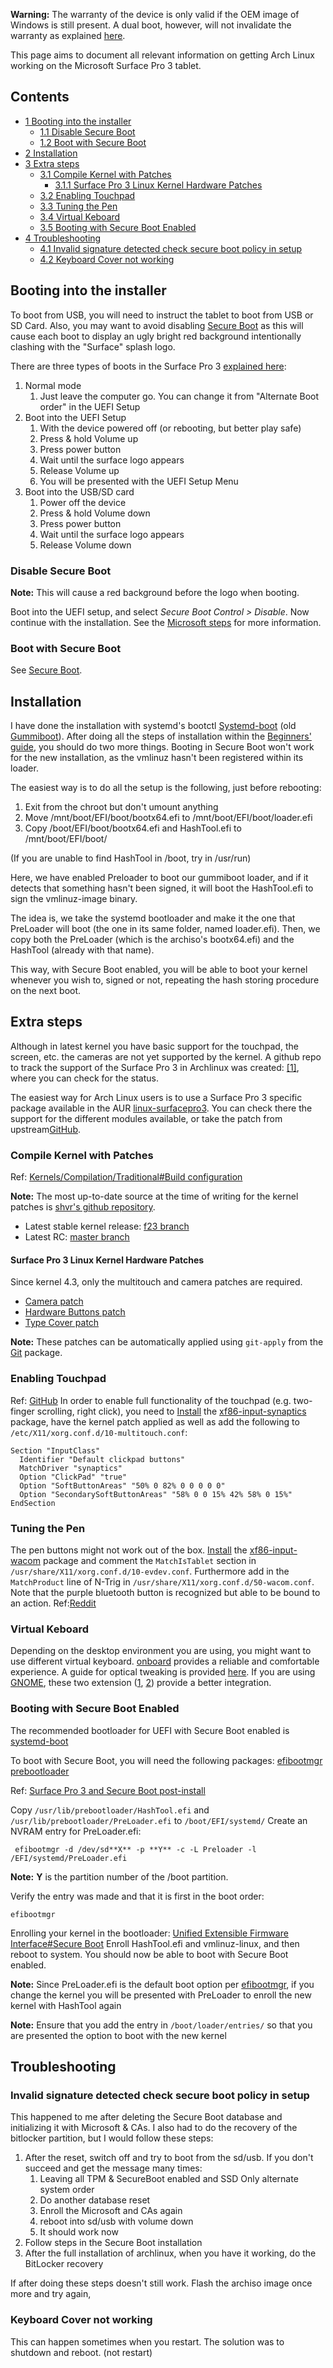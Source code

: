 **Warning:** The warranty of the device is only valid if the OEM image of Windows is still present. A dual boot, however, will not invalidate the warranty as explained [here](http://answers.microsoft.com/en-us/surface/forum/surfpro-surfusingpro/would-dual-booting-the-surface-pro-void-its/da549e24-f986-4984-b081-25c029882163).

This page aims to document all relevant information on getting Arch Linux working on the Microsoft Surface Pro 3 tablet.

## Contents

*   [1 Booting into the installer](#Booting_into_the_installer)
    *   [1.1 Disable Secure Boot](#Disable_Secure_Boot)
    *   [1.2 Boot with Secure Boot](#Boot_with_Secure_Boot)
*   [2 Installation](#Installation)
*   [3 Extra steps](#Extra_steps)
    *   [3.1 Compile Kernel with Patches](#Compile_Kernel_with_Patches)
        *   [3.1.1 Surface Pro 3 Linux Kernel Hardware Patches](#Surface_Pro_3_Linux_Kernel_Hardware_Patches)
    *   [3.2 Enabling Touchpad](#Enabling_Touchpad)
    *   [3.3 Tuning the Pen](#Tuning_the_Pen)
    *   [3.4 Virtual Keboard](#Virtual_Keboard)
    *   [3.5 Booting with Secure Boot Enabled](#Booting_with_Secure_Boot_Enabled)
*   [4 Troubleshooting](#Troubleshooting)
    *   [4.1 Invalid signature detected check secure boot policy in setup](#Invalid_signature_detected_check_secure_boot_policy_in_setup)
    *   [4.2 Keyboard Cover not working](#Keyboard_Cover_not_working)

## Booting into the installer

To boot from USB, you will need to instruct the tablet to boot from USB or SD Card. Also, you may want to avoid disabling [Secure Boot](/index.php/UEFI#Secure_Boot "UEFI") as this will cause each boot to display an ugly bright red background intentionally clashing with the "Surface" splash logo.

There are three types of boots in the Surface Pro 3 [explained here](http://www.microsoft.com/surface/en-us/support/storage-files-and-folders/boot-surface-pro-from-usb-recovery-device):

1.  Normal mode
    1.  Just leave the computer go. You can change it from "Alternate Boot order" in the UEFI Setup
2.  Boot into the UEFI Setup
    1.  With the device powered off (or rebooting, but better play safe)
    2.  Press & hold Volume up
    3.  Press power button
    4.  Wait until the surface logo appears
    5.  Release Volume up
    6.  You will be presented with the UEFI Setup Menu
3.  Boot into the USB/SD card
    1.  Power off the device
    2.  Press & hold Volume down
    3.  Press power button
    4.  Wait until the surface logo appears
    5.  Release Volume down

### Disable Secure Boot

**Note:** This will cause a red background before the logo when booting.

Boot into the UEFI setup, and select *Secure Boot Control > Disable*. Now continue with the installation. See the [Microsoft steps](http://www.microsoft.com/surface/en-sg/support/warranty-service-and-recovery/how-to-use-the-bios-uefi) for more information.

### Boot with Secure Boot

See [Secure Boot](/index.php/Secure_Boot "Secure Boot").

## Installation

I have done the installation with systemd's bootctl [Systemd-boot](/index.php/Systemd-boot "Systemd-boot") (old [Gummiboot](/index.php/Gummiboot "Gummiboot")). After doing all the steps of installation within the [Beginners' guide](/index.php/Beginners%27_guide "Beginners' guide"), you should do two more things. Booting in Secure Boot won't work for the new installation, as the vmlinuz hasn't been registered within its loader.

The easiest way is to do all the setup is the following, just before rebooting:

1.  Exit from the chroot but don't umount anything
2.  Move /mnt/boot/EFI/boot/bootx64.efi to /mnt/boot/EFI/boot/loader.efi
3.  Copy /boot/EFI/boot/bootx64.efi and HashTool.efi to /mnt/boot/EFI/boot/

(If you are unable to find HashTool in /boot, try in /usr/run)

Here, we have enabled Preloader to boot our gummiboot loader, and if it detects that something hasn't been signed, it will boot the HashTool.efi to sign the vmlinuz-image binary.

The idea is, we take the systemd bootloader and make it the one that PreLoader will boot (the one in its same folder, named loader.efi). Then, we copy both the PreLoader (which is the archiso's bootx64.efi) and the HashTool (already with that name).

This way, with Secure Boot enabled, you will be able to boot your kernel whenever you wish to, signed or not, repeating the hash storing procedure on the next boot.

## Extra steps

Although in latest kernel you have basic support for the touchpad, the screen, etc. the cameras are not yet supported by the kernel. A github repo to track the support of the Surface Pro 3 in Archlinux was created: [[1]](https://github.com/nuclearsandwich/surface3-archlinux), where you can check for the status.

The easiest way for Arch Linux users is to use a Surface Pro 3 specific package available in the AUR [linux-surfacepro3](https://aur.archlinux.org/packages/linux-surfacepro3/). You can check there the support for the different modules available, or take the patch from upstream[GitHub](https://github.com/matthewwardrop/linux-surfacepro3).

### Compile Kernel with Patches

Ref: [Kernels/Compilation/Traditional#Build configuration](/index.php/Kernels/Compilation/Traditional#Build_configuration "Kernels/Compilation/Traditional")

**Note:** The most up-to-date source at the time of writing for the kernel patches is [shvr's github repository](https://github.com/shvr/fedora-surface-pro-3-kernel/).

*   Latest stable kernel release: [f23 branch](https://github.com/shvr/fedora-surface-pro-3-kernel/commits/f23)
*   Latest RC: [master branch](https://github.com/shvr/fedora-surface-pro-3-kernel/commits/master)

#### Surface Pro 3 Linux Kernel Hardware Patches

Since kernel 4.3, only the multitouch and camera patches are required.

*   [Camera patch](https://github.com/shvr/fedora-surface-pro-3-kernel/blob/f23/surface-pro-3-Add-support-driver-for-Surface-Pro-3-b.patch)
*   [Hardware Buttons patch](https://github.com/shvr/fedora-surface-pro-3-kernel/blob/f23/Add-Microsoft-Surface-Pro-3-camera-support.patch)
*   [Type Cover patch](https://github.com/shvr/fedora-surface-pro-3-kernel/blob/f23/Add-multitouch-support-for-Microsoft-Type-Cover-3.patch)

**Note:** These patches can be automatically applied using `git-apply` from the [Git](/index.php/Git "Git") package.

### Enabling Touchpad

Ref: [GitHub](https://github.com/matthewwardrop/linux-surfacepro3/issues/1) In order to enable full functionality of the touchpad (e.g. two-finger scrolling, right click), you need to [Install](/index.php/Install "Install") the [xf86-input-synaptics](https://www.archlinux.org/packages/?name=xf86-input-synaptics) package, have the kernel patch applied as well as add the following to `/etc/X11/xorg.conf.d/10-multitouch.conf`:

```
Section "InputClass"
  Identifier "Default clickpad buttons"
  MatchDriver "synaptics"
  Option "ClickPad" "true"
  Option "SoftButtonAreas" "50% 0 82% 0 0 0 0 0"
  Option "SecondarySoftButtonAreas" "58% 0 0 15% 42% 58% 0 15%"
EndSection

```

### Tuning the Pen

The pen buttons might not work out of the box. [Install](/index.php/Install "Install") the [xf86-input-wacom](https://www.archlinux.org/packages/?name=xf86-input-wacom) package and comment the `MatchIsTablet` section in `/usr/share/X11/xorg.conf.d/10-evdev.conf`. Furthermore add in the `MatchProduct` line of N-Trig in `/usr/share/X11/xorg.conf.d/50-wacom.conf`. Note that the purple bluetooth button is recognized but able to be bound to an action. Ref:[Reddit](https://www.reddit.com/r/SurfaceLinux/comments/3mu28a/sp3_pen_tip_button_working/)

### Virtual Keboard

Depending on the desktop environment you are using, you might want to use different virtual keyboard. [onboard](https://www.archlinux.org/packages/?name=onboard) provides a reliable and comfortable experience. A guide for optical tweaking is provided [here](https://github.com/Vistaus/surface3-arch-antergoslinux/issues/5). If you are using [GNOME](/index.php/GNOME "GNOME"), these two extension ([1](https://extensions.gnome.org/extension/992/onboard-integration/), [2](https://extensions.gnome.org/extension/993/slide-for-keyboard/)) provide a better integration.

### Booting with Secure Boot Enabled

The recommended bootloader for UEFI with Secure Boot enabled is [systemd-boot](/index.php/Systemd-boot "Systemd-boot")

To boot with Secure Boot, you will need the following packages: [efibootmgr](https://www.archlinux.org/packages/?name=efibootmgr) [prebootloader](https://www.archlinux.org/packages/?name=prebootloader)

Ref: [Surface Pro 3 and Secure Boot post-install](https://bbs.archlinux.org/viewtopic.php?pid=1570523#p1570523)

Copy `/usr/lib/prebootloader/HashTool.efi` and `/usr/lib/prebootloader/PreLoader.efi` to `/boot/EFI/systemd/` Create an NVRAM entry for PreLoader.efi:

```
 efibootmgr -d /dev/sd**X** -p **Y** -c -L Preloader -l /EFI/systemd/PreLoader.efi

```

**Note:** **Y** is the partition number of the /boot partition.

Verify the entry was made and that it is first in the boot order:

```
efibootmgr

```

Enrolling your kernel in the bootloader: [Unified Extensible Firmware Interface#Secure Boot](/index.php/Unified_Extensible_Firmware_Interface#Secure_Boot "Unified Extensible Firmware Interface") Enroll HashTool.efi and vmlinuz-linux, and then reboot to system. You should now be able to boot with Secure Boot enabled.

**Note:** Since PreLoader.efi is the default boot option per [efibootmgr](https://www.archlinux.org/packages/?name=efibootmgr), if you change the kernel you will be presented with PreLoader to enroll the new kernel with HashTool again

**Note:** Ensure that you add the entry in `/boot/loader/entries/` so that you are presented the option to boot with the new kernel

## Troubleshooting

### Invalid signature detected check secure boot policy in setup

This happened to me after deleting the Secure Boot database and initializing it with Microsoft & CAs. I also had to do the recovery of the bitlocker partition, but I would follow these steps:

1.  After the reset, switch off and try to boot from the sd/usb. If you don't succeed and get the message many times:
    1.  Leaving all TPM & SecureBoot enabled and SSD Only alternate system order
    2.  Do another database reset
    3.  Enroll the Microsoft and CAs again
    4.  reboot into sd/usb with volume down
    5.  It should work now
2.  Follow steps in the Secure Boot installation
3.  After the full installation of archlinux, when you have it working, do the BitLocker recovery

If after doing these steps doesn't still work. Flash the archiso image once more and try again,

### Keyboard Cover not working

This can happen sometimes when you restart. The solution was to shutdown and reboot. (not restart)